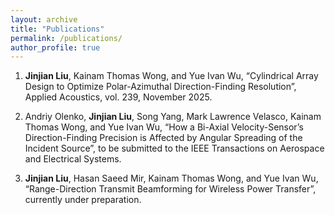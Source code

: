 ```yaml
---
layout: archive
title: "Publications"
permalink: /publications/
author_profile: true
---
```



1.	**Jinjian Liu**, Kainam Thomas Wong, and Yue Ivan Wu, “Cylindrical Array Design to Optimize Polar-Azimuthal Direction-Finding Resolution”, Applied Acoustics, vol. 239, November 2025.

3.	Andriy Olenko, **Jinjian Liu**, Song Yang, Mark Lawrence Velasco, Kainam Thomas Wong, and Yue Ivan Wu, “How a Bi-Axial Velocity-Sensor’s Direction-Finding Precision is Affected by Angular Spreading of the Incident Source”, to be submitted to the IEEE Transactions on Aerospace and Electrical Systems.

4.	**Jinjian Liu**, Hasan Saeed Mir, Kainam Thomas Wong, and Yue Ivan Wu, “Range-Direction Transmit Beamforming for Wireless Power Transfer”, currently under preparation.

